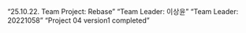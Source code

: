 “25.10.22. Team Project: Rebase”
 “Team Leader: 이상윤”
“Team Leader: 20221058”
 “Project 04 version1 completed”